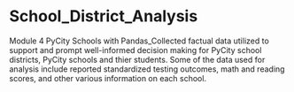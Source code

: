 # School_District_Analysis
Module 4 PyCity Schools with Pandas_Collected factual data utilized to support and prompt well-informed decision making for PyCity school districts,  PyCity schools and thier students.  Some of the data used for analysis include reported standardized testing outcomes, math and reading scores, and other various information on each school.

